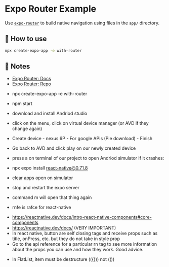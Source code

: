 # Expo Router Example

Use [`expo-router`](https://expo.github.io/router) to build native navigation using files in the `app/` directory.

## 🚀 How to use

```sh
npx create-expo-app -e with-router
```

## 📝 Notes

- [Expo Router: Docs](https://expo.github.io/router)
- [Expo Router: Repo](https://github.com/expo/router)

<!-- COMMANDS RUN IN THIS COURSE SO FAR -->

- npx create-expo-app -e with-router
- npm start
- download and install Andriod studio
- click on the menu, click on virtual device manager (or AVD if they change again)
- Create device - nexus 6P - For google APIs (Pie download) - Finish
- Go back to AVD and click play on our newly created device
- press a on terminal of our project to open Andriod simulator
  If it crashes:
- npx expo install react-native@0.71.8
- clear apps open on simulator
- stop and restart the expo server

- command m will open that thing again
- rnfe is rafce for react-native

<!-- NOTES -->

- https://reactnative.dev/docs/intro-react-native-components#core-components
- https://reactnative.dev/docs/ (VERY IMPORTANT)
- In react native, button are self closing tags and receive props such as title, onPress, etc. but they do not take in style prop
- Go to the api reference for a particular rn tag to see more information about the props you can use and how they work. Good advice.

<!-- ISSUES AND FIXES -->

- In FlatList, item must be destructure (({})) not (())
